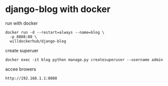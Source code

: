 # django-blog with docker

run with docker

```shell
docker run -d --restart=always --name=blog \
  -p 8088:80 \
  willdockerhub/django-blog
```

create superuer

```shell
docker exec -it blog python manage.py createsuperuser --username admin
```


accee browers
```
http://192.168.1.1:8088
```
